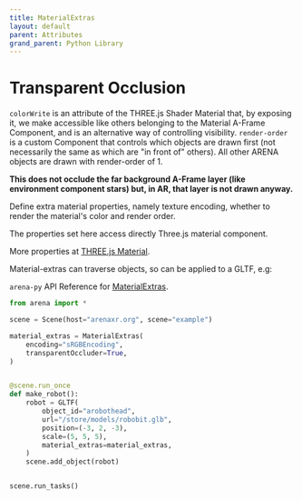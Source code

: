 ```yaml
---
title: MaterialExtras
layout: default
parent: Attributes
grand_parent: Python Library
---
```


# Transparent Occlusion

`colorWrite` is an attribute of the THREE.js Shader Material that, by exposing it, we make accessible like others belonging to the Material A-Frame Component, and is an alternative way of controlling visibility. `render-order` is a custom Component that controls which objects are drawn first (not necessarily the same as which are "in front of" others). All other ARENA objects are drawn with render-order of 1.

**This does not occlude the far background A-Frame layer (like environment component stars) but, in AR, that layer is not drawn anyway.**

Define extra material properties, namely texture encoding, whether to render the material's color and render order.

The properties set here access directly Three.js material component.

More properties at <a href='https://threejs.org/docs/#api/en/materials/Material'>THREE.js Material</a>.

Material-extras can traverse objects, so can be applied to a GLTF, e.g:

`arena-py` API Reference for [MaterialExtras](/content/python-api/attributes/material_extras).

```python
from arena import *

scene = Scene(host="arenaxr.org", scene="example")

material_extras = MaterialExtras(
    encoding="sRGBEncoding",
    transparentOccluder=True,
)


@scene.run_once
def make_robot():
    robot = GLTF(
        object_id="arobothead",
        url="/store/models/robobit.glb",
        position=(-3, 2, -3),
        scale=(5, 5, 5),
        material_extras=material_extras,
    )
    scene.add_object(robot)


scene.run_tasks()
```
